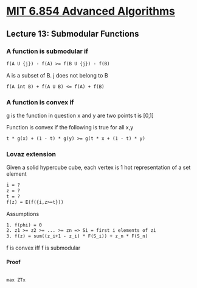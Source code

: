 # [MIT 6.854 Advanced Algorithms](https://www.youtube.com/playlist?list=PL6ogFv-ieghdoGKGg2Bik3Gl1glBTEu8c)

## Lecture 13: Submodular Functions

### A function is submodular if

```txt
f(A U {j}) - f(A) >= f(B U {j}) - f(B)
```

A is a subset of B. j does not belong to B

```txt
f(A int B) + f(A U B) <= f(A) + f(B)
```

### A function is convex if

g is the function in question
x and y are two points
t is [0,1]

Function is convex if the following is true for all x,y

```txt
t * g(x) + (1 - t) * g(y) >= g(t * x + (1 - t) * y)
```

### Lovaz extension

Given a solid hypercube cube, each vertex is 1 hot representation of a set element

```txt
i = ?
z = ?
t = ?
f(z) = E(f({i,z>=t}))
```

Assumptions

```txt
1. f(phi) = 0
2. z1 >= z2 >= ... >= zn => Si = first i elements of zi
3. f(z) = sum((z_i+1 - z_i) * F(S_i)) + z_n * F(S_n)
```

f is convex iff f is submodular

#### Proof

```txt

max ZTx
```
